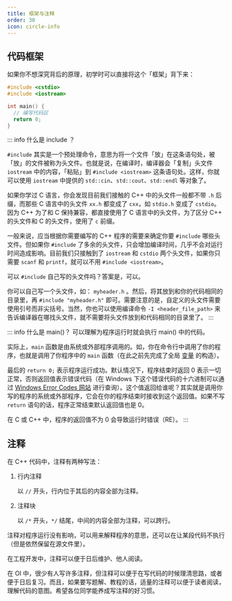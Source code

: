 ```yaml
---
title: 框架与注释
order: 30
icon: circle-info
---
```

## 代码框架

如果你不想深究背后的原理，初学时可以直接将这个「框架」背下来：

```cpp
#include <cstdio>
#include <iostream>

int main() {
  // 编写代码区
  return 0;
}
```

::: info 什么是 include ？

 `#include` 其实是一个预处理命令，意思为将一个文件「放」在这条语句处，被「放」的文件被称为头文件。也就是说，在编译时，编译器会「复制」头文件 `iostream` 中的内容，「粘贴」到 `#include <iostream>` 这条语句处。这样，你就可以使用 `iostream` 中提供的 `std::cin`、`std::cout`、`std::endl` 等对象了。

如果你学过 C 语言，你会发现目前我们接触的 C++ 中的头文件一般都不带 `.h` 后缀，而那些 C 语言中的头文件 `xx.h` 都变成了 `cxx`，如 `stdio.h` 变成了 `cstdio`。因为 C++ 为了和 C 保持兼容，都直接使用了 C 语言中的头文件，为了区分 C++ 的头文件和 C 的头文件，使用了 `c` 前缀。

一般来说，应当根据你需要编写的 C++ 程序的需要来确定你要 `#include` 哪些头文件。但如果你 `#include` 了多余的头文件，只会增加编译时间，几乎不会对运行时间造成影响。目前我们只接触到了 `iostream` 和 `cstdio` 两个头文件，如果你只需要 `scanf` 和 `printf`，就可以不用 `#include <iostream>`。

可以  `#include` 自己写的头文件吗？答案是，可以。

你可以自己写一个头文件，如： `myheader.h` 。然后，将其放到和你的代码相同的目录里，再 `#include "myheader.h"` 即可。需要注意的是，自定义的头文件需要使用引号而非尖括号。当然，你也可以使用编译命令 `-I <header_file_path>` 来告诉编译器在哪找头文件，就不需要将头文件放到和代码相同的目录里了。
:::

::: info  什么是 main()？
可以理解为程序运行时就会执行 main() 中的代码。

实际上，`main` 函数是由系统或外部程序调用的。如，你在命令行中调用了你的程序，也就是调用了你程序中的 `main` 函数（在此之前先完成了全局 [变量](./var.md) 的构造）。

最后的 `return 0;` 表示程序运行成功。默认情况下，程序结束时返回 0 表示一切正常，否则返回值表示错误代码（在 Windows 下这个错误代码的十六进制可以通过 [Windows Error Codes 网站](https://docs.microsoft.com/en-us/openspecs/windows_protocols/ms-erref/) 进行查询）。这个值返回给谁呢？其实就是调用你写的程序的系统或外部程序，它会在你的程序结束时接收到这个返回值。如果不写 `return` 语句的话，程序正常结束默认返回值也是 0。

在 C 或 C++ 中，程序的返回值不为 0 会导致运行时错误（RE）。
:::

## 注释

在 C++ 代码中，注释有两种写法：

1.  行内注释

    以 `//` 开头，行内位于其后的内容全部为注释。

2.  注释块

    以 `/*` 开头，`*/` 结尾，中间的内容全部为注释，可以跨行。

注释对程序运行没有影响，可以用来解释程序的意思，还可以在让某段代码不执行（但是依然保留在源文件里）。

在工程开发中，注释可以便于日后维护、他人阅读。

在 OI 中，很少有人写许多注释，但注释可以便于在写代码的时候理清思路，或者便于日后复习。而且，如果要写题解、教程的话，适量的注释可以便于读者阅读，理解代码的意图。希望各位同学能养成写注释的好习惯。
